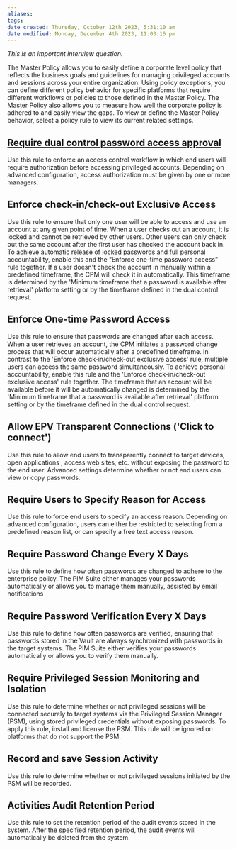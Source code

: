 ```yaml
---
aliases: 
tags: 
date created: Thursday, October 12th 2023, 5:31:10 am
date modified: Monday, December 4th 2023, 11:03:16 pm
---
```

*This is an important interview question.*

The Master Policy allows you to easily define a corporate level policy that reflects the business goals and guidelines for managing privileged accounts and sessions across your entire organization. Using policy exceptions, you can define different policy behavior for specific platforms that require different workflows or policies to those defined in the Master Policy. The Master Policy also allows you to measure how well the corporate policy is adhered to and easily view the gaps. To view or define the Master Policy behavior, select a policy rule to view its current related settings.

## [Require dual control password access approval](Dual%20Access%20Control.md)

Use this rule to enforce an access control workflow in which end users will require authorization before accessing privileged accounts. Depending on advanced configuration, access authorization must be given by one or more managers.

## Enforce check-in/check-out Exclusive Access

 
Use this rule to ensure that only one user will be able to access and use an account at any given point of time. When a user checks out an account, it is locked and cannot be retrieved by other users. Other users can only check out the same account after the first user has checked the account back in. To achieve automatic release of locked passwords and full personal accountability, enable this and the “Enforce one-time password access” rule together. If a user doesn't check the account in manually within a predefined timeframe, the CPM will check it in automatically. This timeframe is determined by the 'Minimum timeframe that a password is available after retrieval' platform setting or by the timeframe defined in the dual control request.

## Enforce One-time Password Access

 
Use this rule to ensure that passwords are changed after each access. When a user retrieves an account, the CPM initiates a password change process that will occur automatically after a predefined timeframe. In contrast to the 'Enforce check-in/check-out exclusive access' rule, multiple users can access the same password simultaneously. To achieve personal accountability, enable this rule and the 'Enforce check-in/check-out exclusive access' rule together. The timeframe that an account will be available before it will be automatically changed is determined by the 'Minimum timeframe that a password is available after retrieval' platform setting or by the timeframe defined in the dual control request.

## Allow EPV Transparent Connections ('Click to connect')

 
Use this rule to allow end users to transparently connect to target devices, open applications , access web sites, etc. without exposing the password to the end user. Advanced settings determine whether or not end users can view or copy passwords.

## Require Users to Specify Reason for Access

 
Use this rule to force end users to specify an access reason. Depending on advanced configuration, users can either be restricted to selecting from a predefined reason list, or can specify a free text access reason.

## Require Password Change Every X Days

 
Use this rule to define how often passwords are changed to adhere to the enterprise policy. The PIM Suite either manages your passwords automatically or allows you to manage them manually, assisted by email notifications

## Require Password Verification Every X Days

 
Use this rule to define how often passwords are verified, ensuring that passwords stored in the Vault are always synchronized with passwords in the target systems. The PIM Suite either verifies your passwords automatically or allows you to verify them manually.

## Require Privileged Session Monitoring and Isolation

 
Use this rule to determine whether or not privileged sessions will be connected securely to target systems via the Privileged Session Manager (PSM), using stored privileged credentials without exposing passwords. To apply this rule, install and license the PSM. This rule will be ignored on platforms that do not support the PSM.

## Record and save Session Activity

 
Use this rule to determine whether or not privileged sessions initiated by the PSM will be recorded.

## Activities Audit Retention Period

 
Use this rule to set the retention period of the audit events stored in the system. After the specified retention period, the audit events will automatically be deleted from the system.

